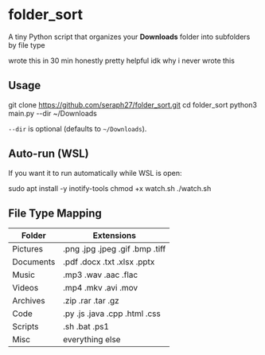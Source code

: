 # folder_sort

A tiny Python script that organizes your **Downloads** folder into subfolders by file type

wrote this in 30 min honestly pretty helpful idk why i never wrote this
## Usage

git clone https://github.com/seraph27/folder_sort.git
cd folder_sort
python3 main.py --dir ~/Downloads

`--dir` is optional (defaults to `~/Downloads`).

## Auto-run (WSL)

If you want it to run automatically while WSL is open:

sudo apt install -y inotify-tools
chmod +x watch.sh
./watch.sh

## File Type Mapping

| Folder    | Extensions |
|-----------|------------|
| Pictures  | .png .jpg .jpeg .gif .bmp .tiff |
| Documents | .pdf .docx .txt .xlsx .pptx |
| Music     | .mp3 .wav .aac .flac |
| Videos    | .mp4 .mkv .avi .mov |
| Archives  | .zip .rar .tar .gz |
| Code      | .py .js .java .cpp .html .css |
| Scripts   | .sh .bat .ps1 |
| Misc      | everything else |
